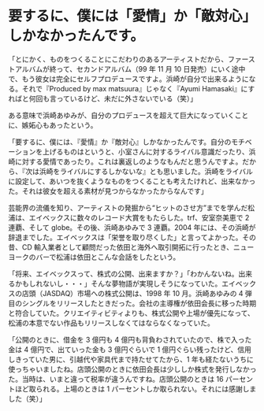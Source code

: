 # 要するに、僕には「愛情」か「敵対心」しかなかったんです。

「とにかく、ものをつくることにこだわりのあるアーティストだから、ファーストアルバムが終って、セカンドアルバム（99 年 11 月 10 日発売）にいく途中で、もう彼女は完全にセルフプロデュースですよ。浜崎が自分で出来るようになる。それで『Produced by max matsuura』じゃなく『Ayumi Hamasaki』にすればと何回も言っているけど、未だに外さないでいる（笑）」

ある意味で浜崎あゆみが、自分のプロデュースを超えて巨大になっていくことに、嫉妬心もあったという。

「要するに、僕には、『愛情』か『敵対心』しかなかったんです。自分のモチベーションを上げるものはというと、小室さんに対するライバル意識だったり、浜崎に対する愛情であったり。これは裏返しのようなもんだと思うんですよ。だから、『次は浜崎をライバルにするしかないな』とも思いました。浜崎をライバルに設定して、あいつを抜くようなものをつくることも考えたけれど、出来なかった。それは彼女を超える素材が見つからなかったからなんです」

芸能界の流儀を知り、アーティストの発掘から“ヒットのさせ方”までを学んだ松浦は、エイベックスに数々のレコード大賞をもたらした。trf、安室奈美恵で 2 連覇、そして globe。その後、浜崎あゆみで 3 連覇。2004 年には、その浜崎が辞退までした。エイベックスは「栄誉を取り尽くした」と言ってよかった。その昔、CD 輸入業者として顧問だった依田と海外へ取引開拓に行ったとき、ニューヨークのバーで松浦は依田とこんな会話をしたという。

「将来、エイベックスって、株式の公開、出来ますか？」「わかんないね。出来るかもしれないし・・・」そんな夢物語が実現しそうになっていた。エイベックスの店頭（JASDAQ）市場への株式公開は、1998 年 10 月。浜崎あゆみの 4 弾目のシングルをリリースしたときだった。会社の主導権が依田会長に移った時期と符合していた。クリエイティビティよりも、株式公開や上場が優先になって、松浦の本意でない作品もリリースしなくてはならなくなっていた。

「公開のときに、借金を 3 億円も 4 億円も背負わされていたので、株で入った金は 4 億円で、出ていった金も 3 億円ぐらいで 1 億円ぐらい残ったけど、信用しきっていた男に、引越代や家具代まで持たせてたから、1 年も経たないうちに使っちゃいましたね。店頭公開のときに依田会長は少ししか株式を発行しなかった。当時は、いまと違って税率が違うんですね。店頭公開のときは 16 パーセントほど取られる。上場のときは 1 パーセントしか取られない。それには感謝しました（笑）」
